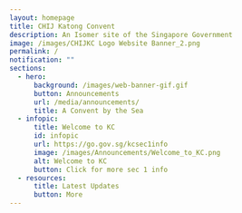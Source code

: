 ```yaml
---
layout: homepage
title: CHIJ Katong Convent
description: An Isomer site of the Singapore Government
image: /images/CHIJKC Logo Website Banner_2.png
permalink: /
notification: ""
sections:
  - hero:
      background: /images/web-banner-gif.gif
      button: Announcements
      url: /media/announcements/
      title: A Convent by the Sea
  - infopic:
      title: Welcome to KC
      id: infopic
      url: https://go.gov.sg/kcsec1info
      image: /images/Announcements/Welcome_to_KC.png
      alt: Welcome to KC
      button: Click for more sec 1 info
  - resources:
      title: Latest Updates
      button: More
---
```

